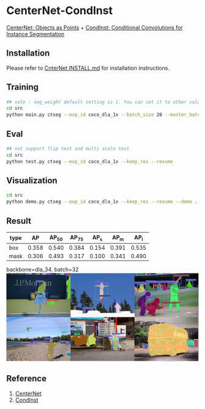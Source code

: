 # CenterNet-CondInst
[CenterNet: Objects as Points](https://arxiv.org/abs/1904.07850) + [CondInst: Conditional Convolutions for Instance Segmentation](https://arxiv.org/abs/2003.05664) 

## Installation
Please refer to [CnterNet INSTALL.md](readme/INSTALL.md) for installation instructions.

## Training
```bash
## note : seg_weight default setting is 1. You can set it to other value to get better performance.
cd src
python main.py ctseg --exp_id coco_dla_1x --batch_size 20 --master_batch 9 --lr 1.25e-4 --gpus 0,1 --num_workers 4
```
## Eval
```bash
## not support flip test and multi scale test
cd src
python test.py ctseg --exp_id coco_dla_1x --keep_res --resume
```
## Visualization
```bash
cd src
python demo.py ctseg --exp_id coco_dla_1x --keep_res --resume --demo ../data/coco/val2017
```

## Result
| type| AP |  AP<sub>50</sub> | AP<sub>75</sub> | AP<sub>s</sub> | AP<sub>m</sub> | AP<sub>l</sub> | 
|-----|------|-----|-----|-----|-----|-----|
|box|0.358|0.540|0.384|0.154|0.391|0.535|
|mask|0.306|0.493|0.317|0.100|0.341|0.490|
backbone=dla_34, batch=32
![](readme/vis.png)

## Reference
1. [CenterNet](https://github.com/xingyizhou/CenterNet)
2. [CondInst](https://github.com/Epiphqny/CondInst)